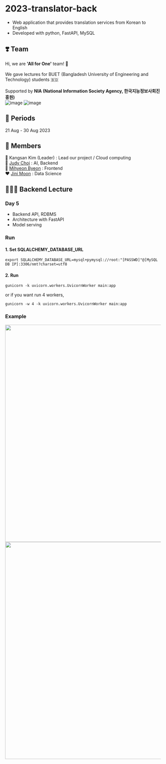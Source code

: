 # 2023-translator-back
- Web application that provides translation services from Korean to English   
- Developed with python, FastAPI, MySQL   

## ❣️ Team

Hi, we are **'All for One'** team! 🤗
<br>
<br>
We gave lectures for BUET (Bangladesh University of Engineering and Technology) students 🇧🇩
<br>
<br>
Supported by **NIA (National Information Society Agency, 한국지능정보사회진흥원)**
<br>
![image](https://github.com/KIV-All-For-One/Lecture/assets/53294075/22bf88f4-8b19-4e69-81b6-0812d39d3af4) ![image](https://github.com/KIV-All-For-One/Lecture/assets/53294075/ccd2da49-6353-4eb3-a803-19581c658ee0)


## 📅 Periods
21 Aug - 30 Aug 2023

## 👥 Members
👑 Kangsan Kim (Leader) : Lead our project / Cloud computing   
🤖 [Judy Choi](https://github.com/judy-choi) : AI, Backend   
🥛 [Mihyeon Byeon](https://github.com/cocoball200) : Frontend   
❤️ [Jini Moon](https://github.com/JiniMoon62) : Data Science  

## 🧑🏻‍🏫 Backend Lecture
### Day 5
- Backend API, RDBMS
- Architecture with FastAPI
- Model serving

### Run
#### 1. Set SQLALCHEMY_DATABASE_URL
```
export SQLALCHEMY_DATABASE_URL=mysql+pymysql://root:"[PASSWD]"@[MySQL DB IP]:3306/nmt?charset=utf8
```

#### 2. Run
```
gunicorn -k uvicorn.workers.UvicornWorker main:app
```
or if you want run 4 workers,
```
gunicorn -w 4 -k uvicorn.workers.UvicornWorker main:app
```

### Example
<img src="https://github.com/Judy-Choi/2023-translator-back/assets/53294075/672ffd39-56f2-4ad0-8fa5-7c5badf735d1" width=700>

<img src="https://github.com/Judy-Choi/2023-translator-back/assets/53294075/906a6a4a-fedd-4fd5-be50-ea1e081d38e6" width=700>
